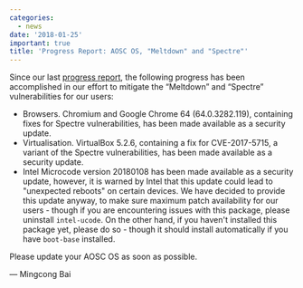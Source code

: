 ```yaml
---
categories:
  - news
date: '2018-01-25'
important: true
title: 'Progress Report: AOSC OS, "Meltdown" and "Spectre"'
---
```



Since our last [progress report](https://aosc.io/news/6972-progress-report-aosc-os-meltdown-and-spectre), the following progress has been accomplished in our effort to mitigate the “Meltdown” and “Spectre” vulnerabilities for our users:

- Browsers. Chromium and Google Chrome 64 (64.0.3282.119), containing fixes for Spectre vulnerabilities, has been made available as a security update.
- Virtualisation. VirtualBox 5.2.6, containing a fix for CVE-2017-5715, a variant of the Spectre vulnerabilities, has been made available as a security update.
- Intel Microcode version 20180108 has been made available as a security update, however, it is warned by Intel that this update could lead to "unexpected reboots" on certain devices. We have decided to provide this update anyway, to make sure maximum patch availability for our users - though if you are encountering issues with this package, please uninstall `intel-ucode`. On the other hand, if you haven't installed this package yet, please do so - though it should install automatically if you have `boot-base` installed.

Please update your AOSC OS as soon as possible.

— Mingcong Bai